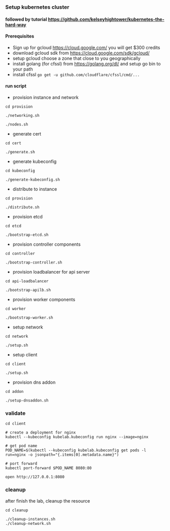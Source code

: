 ### Setup kubernetes cluster

#### followed by tutorial https://github.com/kelseyhightower/kubernetes-the-hard-way

#### Prerequisites

- Sign up for gcloud https://cloud.google.com/ you will get $300 credits
- download gcloud sdk from https://cloud.google.com/sdk/gcloud/
- setup gcloud choose a zone that close to you geographically
- install golang (for cfssl) from https://golang.org/dl/ and setup go bin to your path
- install cfssl `go get -u github.com/cloudflare/cfssl/cmd/...`

#### run script

- provision instance and network

```
cd provision

./networking.sh

./nodes.sh
```

- generate cert

```
cd cert

./generate.sh
```

- generate kubeconfig

```
cd kubeconfig

./generate-kubeconfig.sh
```

- distribute to instance

```
cd provision

./distribute.sh
```

- provision etcd

```
cd etcd

./bootstrap-etcd.sh
```

- provision controller components

```
cd controller

./bootstrap-controller.sh

```

- provision loadbalancer for api server

```
cd api-loadbalancer

./bootstrap-apilb.sh
```

- provision worker components

```
cd worker

./bootstrap-worker.sh
```

- setup network

```
cd network

./setup.sh
```

- setup client

```
cd client

./setup.sh
```

- provision dns addon

```
cd addon

./setup-dnsaddon.sh
```

### validate

```
cd client

# create a deployment for nginx
kubectl --kubeconfig kubelab.kubeconfig run nginx --image=nginx

# get pod name
POD_NAME=$(kubectl --kubeconfig kubelab.kubeconfig get pods -l run=nginx -o jsonpath="{.items[0].metadata.name}")

# port forward
kubectl port-forward $POD_NAME 8080:80

open http://127.0.0.1:8080

```


### cleanup

after finish the lab, cleanup the resource

```
cd cleanup

./cleanup-instances.sh
./cleanup-network.sh
```
